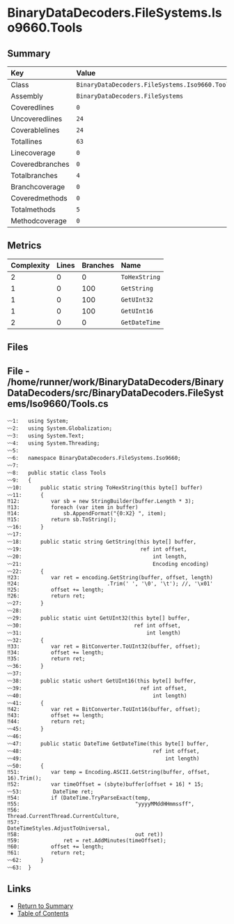 ﻿# BinaryDataDecoders.FileSystems.Iso9660.Tools

## Summary

| Key             | Value                                          |
| :-------------- | :--------------------------------------------- |
| Class           | `BinaryDataDecoders.FileSystems.Iso9660.Tools` |
| Assembly        | `BinaryDataDecoders.FileSystems`               |
| Coveredlines    | `0`                                            |
| Uncoveredlines  | `24`                                           |
| Coverablelines  | `24`                                           |
| Totallines      | `63`                                           |
| Linecoverage    | `0`                                            |
| Coveredbranches | `0`                                            |
| Totalbranches   | `4`                                            |
| Branchcoverage  | `0`                                            |
| Coveredmethods  | `0`                                            |
| Totalmethods    | `5`                                            |
| Methodcoverage  | `0`                                            |

## Metrics

| Complexity | Lines | Branches | Name          |
| :--------- | :---- | :------- | :------------ |
| 2          | 0     | 0        | `ToHexString` |
| 1          | 0     | 100      | `GetString`   |
| 1          | 0     | 100      | `GetUInt32`   |
| 1          | 0     | 100      | `GetUInt16`   |
| 2          | 0     | 0        | `GetDateTime` |

## Files

## File - /home/runner/work/BinaryDataDecoders/BinaryDataDecoders/src/BinaryDataDecoders.FileSystems/Iso9660/Tools.cs

```CSharp
〰1:   using System;
〰2:   using System.Globalization;
〰3:   using System.Text;
〰4:   using System.Threading;
〰5:   
〰6:   namespace BinaryDataDecoders.FileSystems.Iso9660;
〰7:   
〰8:   public static class Tools
〰9:   {
〰10:      public static string ToHexString(this byte[] buffer)
〰11:      {
‼12:          var sb = new StringBuilder(buffer.Length * 3);
‼13:          foreach (var item in buffer)
‼14:              sb.AppendFormat("{0:X2} ", item);
‼15:          return sb.ToString();
〰16:      }
〰17:  
〰18:      public static string GetString(this byte[] buffer,
〰19:                                      ref int offset,
〰20:                                          int length,
〰21:                                          Encoding encoding)
〰22:      {
‼23:          var ret = encoding.GetString(buffer, offset, length)
‼24:                            .Trim(' ', '\0', '\t'); //, '\x01'
‼25:          offset += length;
‼26:          return ret;
〰27:      }
〰28:  
〰29:      public static uint GetUInt32(this byte[] buffer,
〰30:                                    ref int offset,
〰31:                                        int length)
〰32:      {
‼33:          var ret = BitConverter.ToUInt32(buffer, offset);
‼34:          offset += length;
‼35:          return ret;
〰36:      }
〰37:  
〰38:      public static ushort GetUInt16(this byte[] buffer,
〰39:                                      ref int offset,
〰40:                                          int length)
〰41:      {
‼42:          var ret = BitConverter.ToUInt16(buffer, offset);
‼43:          offset += length;
‼44:          return ret;
〰45:      }
〰46:  
〰47:      public static DateTime GetDateTime(this byte[] buffer,
〰48:                                          ref int offset,
〰49:                                              int length)
〰50:      {
‼51:          var temp = Encoding.ASCII.GetString(buffer, offset, 16).Trim();
‼52:          var timeOffset = (sbyte)buffer[offset + 16] * 15;
〰53:          DateTime ret;
‼54:          if (DateTime.TryParseExact(temp,
‼55:                                     "yyyyMMddHHmmssff",
‼56:                                     Thread.CurrentThread.CurrentCulture,
‼57:                                     DateTimeStyles.AdjustToUniversal,
‼58:                                     out ret))
‼59:              ret = ret.AddMinutes(timeOffset);
‼60:          offset += length;
‼61:          return ret;
〰62:      }
〰63:  }
```

## Links

* [Return to Summary](Summary.md)
* [Table of Contents](../TOC.md)

